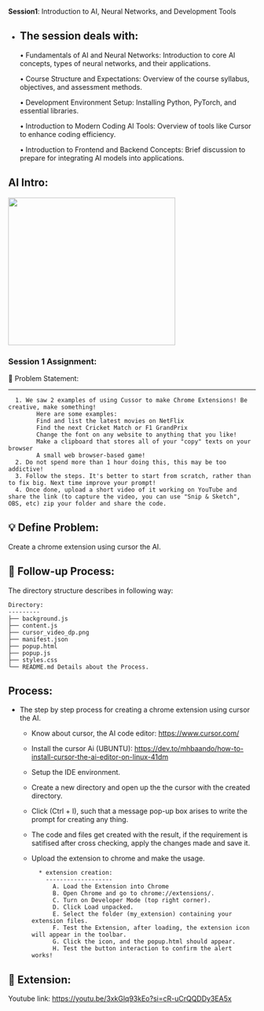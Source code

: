 **Session1**:  Introduction to AI, Neural Networks, and Development Tools

* The session deals with:
  ----------------------

  • Fundamentals of AI and Neural Networks: Introduction to core AI concepts, types of neural networks, and their applications.
  
  • Course Structure and Expectations: Overview of the course syllabus, objectives, and assessment methods.
  
  • Development Environment Setup: Installing Python, PyTorch, and essential libraries.
  
  • Introduction to Modern Coding AI Tools: Overview of tools like Cursor to enhance coding efficiency.
  
  • Introduction to Frontend and Backend Concepts: Brief discussion to prepare for integrating AI models into applications.
  
AI Intro:
--------

  <p float="center">
  <img src="https://github.com/user-attachments/assets/04fb7924-4693-4568-9de0-7a658bff5721" width = 340 height = 300>
</p>



### Session 1 Assignment: 

🔏 Problem Statement:

--------------------

      1. We saw 2 examples of using Cussor to make Chrome Extensions! Be creative, make something! 
            Here are some examples:
            Find and list the latest movies on NetFlix
            Find the next Cricket Match or F1 GrandPrix
            Change the font on any website to anything that you like!
            Make a clipboard that stores all of your "copy" texts on your browser
            A small web browser-based game!
      2. Do not spend more than 1 hour doing this, this may be too addictive! 
      3. Follow the steps. It's better to start from scratch, rather than to fix big. Next time improve your prompt!
      4. Once done, upload a short video of it working on YouTube and share the link (to capture the video, you can use "Snip & Sketch", OBS, etc) zip your folder and share the code.
          

💡 Define Problem:
------------------
 Create a chrome extension using cursor the AI. 
 
🚦 Follow-up Process:
-----------------
 The directory structure describes in following way:

    Directory: 
    ---------
    ├── background.js
    ├── content.js
    ├── cursor_video_dp.png
    ├── manifest.json
    ├── popup.html
    ├── popup.js
    ├── styles.css
    └── README.md Details about the Process.

  Process:
  -------
  * The step by step process for creating a chrome extension using cursor the AI.
      * Know about cursor, the AI code editor: https://www.cursor.com/
      * Install the cursor Ai (UBUNTU): https://dev.to/mhbaando/how-to-install-cursor-the-ai-editor-on-linux-41dm
      * Setup the IDE environment.
      * Create a new directory and open up the the cursor with the created directory.
      * Click (Ctrl + I), such that a message pop-up box arises to write the prompt for creating any thing.
      * The code and files get created with the result, if the requirement is satifised after cross checking, apply the changes made and save it.
      * Upload the extension to chrome and make the usage.
        
              * extension creation:
                -------------------
                  A. Load the Extension into Chrome
                  B. Open Chrome and go to chrome://extensions/.
                  C. Turn on Developer Mode (top right corner).
                  D. Click Load unpacked.
                  E. Select the folder (my_extension) containing your extension files.
                  F. Test the Extension, after loading, the extension icon will appear in the toolbar.
                  G. Click the icon, and the popup.html should appear.
                  H. Test the button interaction to confirm the alert works!




💊 Extension: 
--------------
 Youtube link: https://youtu.be/3xkGlq93kEo?si=cR-uCrQQDDy3EA5x


